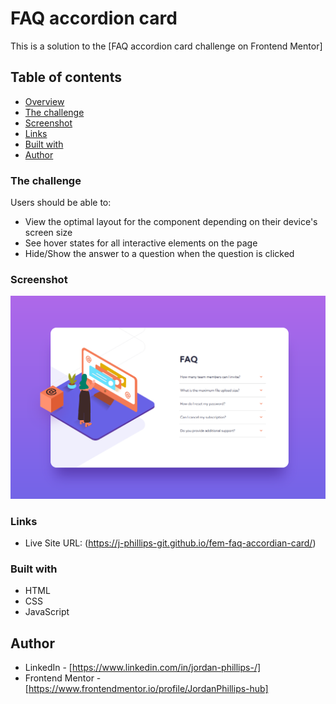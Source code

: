 # FAQ accordion card

This is a solution to the [FAQ accordion card challenge on Frontend Mentor]

## Table of contents

- [Overview](#overview)
- [The challenge](#the-challenge)
- [Screenshot](#screenshot)
- [Links](#links)
- [Built with](#built-with)
- [Author](#author)

### The challenge

Users should be able to:

- View the optimal layout for the component depending on their device's screen size
- See hover states for all interactive elements on the page
- Hide/Show the answer to a question when the question is clicked

### Screenshot

![](./images/screenshot.png)

### Links

- Live Site URL: (https://j-phillips-git.github.io/fem-faq-accordian-card/)

### Built with

- HTML
- CSS
- JavaScript

## Author

- LinkedIn - [https://www.linkedin.com/in/jordan-phillips-/]
- Frontend Mentor - [https://www.frontendmentor.io/profile/JordanPhillips-hub]